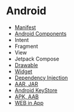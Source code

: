 # Android

- [Manifest](https://vigorous-cartoon-8db.notion.site/Manifest-05c9465d1319491986dcb508c6a06fc8)
- [Android Components](https://vigorous-cartoon-8db.notion.site/Component-b137b23f7e424246972484b560f6e60d)
- Intent
- Fragment
- View
- Jetpack Compose
- [Drawable](https://vigorous-cartoon-8db.notion.site/Drawable-6c11b1a00b8c4c81b2eac37fa2e89121)
- [Widget](https://vigorous-cartoon-8db.notion.site/Widget-b6102c60acad43218cd5b3a96bb26a71)
- [Dependency Injection](https://vigorous-cartoon-8db.notion.site/DI-9896fc04076d463397f26b67440b2658)
- [AAR, JAR](https://vigorous-cartoon-8db.notion.site/AAR-JAR-017ed21148934553a2ca4de282a62a3b)
- [Android KeyStore](https://vigorous-cartoon-8db.notion.site/Android-KeyStore-97a50b919eaf4d99b98ff37263b28b45)
- [APK, AAB](https://vigorous-cartoon-8db.notion.site/APK-AAB-195fada3516a4078804487c4fb337815)
- [WEB in App](https://vigorous-cartoon-8db.notion.site/WEB-in-App-f8521a706f054570a984c1cf9420ed78)
